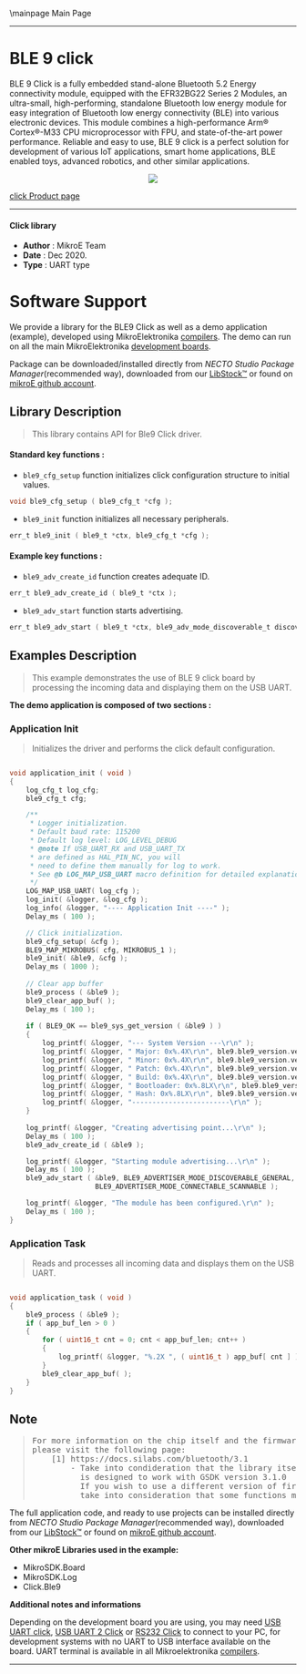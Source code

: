 \mainpage Main Page

---
# BLE 9 click

BLE 9 Click is a fully embedded stand-alone Bluetooth 5.2 Energy connectivity module, equipped with the EFR32BG22 Series 2 Modules, an ultra-small, high-performing, standalone Bluetooth low energy module for easy integration of Bluetooth low energy connectivity (BLE) into various electronic devices. This module combines a high-performance Arm® Cortex®-M33 CPU microprocessor with FPU, and state-of-the-art power performance. Reliable and easy to use, BLE 9 click is a perfect solution for development of various IoT applications, smart home applications, BLE enabled toys, advanced robotics, and other similar applications.

<p align="center">
  <img src="https://download.mikroe.com/images/click_for_ide/ble9_click.png">
</p>

[click Product page](https://www.mikroe.com/ble-9-click)

---

#### Click library

- **Author**        : MikroE Team
- **Date**          : Dec 2020.
- **Type**          : UART type

# Software Support

We provide a library for the BLE9 Click
as well as a demo application (example), developed using MikroElektronika
[compilers](https://www.mikroe.com/necto-studio).
The demo can run on all the main MikroElektronika [development boards](https://www.mikroe.com/development-boards).

Package can be downloaded/installed directly from *NECTO Studio Package Manager*(recommended way), downloaded from our [LibStock&trade;](https://libstock.mikroe.com) or found on [mikroE github account](https://github.com/MikroElektronika/mikrosdk_click_v2/tree/master/clicks).

## Library Description

> This library contains API for Ble9 Click driver.

#### Standard key functions :

- `ble9_cfg_setup` function initializes click configuration structure to initial values.
```c
void ble9_cfg_setup ( ble9_cfg_t *cfg );
```

- `ble9_init` function initializes all necessary peripherals.
```c
err_t ble9_init ( ble9_t *ctx, ble9_cfg_t *cfg );
```

#### Example key functions :

- `ble9_adv_create_id` function creates adequate ID.
```c
err_t ble9_adv_create_id ( ble9_t *ctx );
```

- `ble9_adv_start` function starts advertising.
```c
err_t ble9_adv_start ( ble9_t *ctx, ble9_adv_mode_discoverable_t discover, ble9_adv_mode_connectable_t connect );
```

## Examples Description

> This example demonstrates the use of BLE 9 click board by processing the incoming data and displaying them on the USB UART.

**The demo application is composed of two sections :**

### Application Init

> Initializes the driver and performs the click default configuration.

```c

void application_init ( void )
{
    log_cfg_t log_cfg;
    ble9_cfg_t cfg;

    /** 
     * Logger initialization.
     * Default baud rate: 115200
     * Default log level: LOG_LEVEL_DEBUG
     * @note If USB_UART_RX and USB_UART_TX 
     * are defined as HAL_PIN_NC, you will 
     * need to define them manually for log to work. 
     * See @b LOG_MAP_USB_UART macro definition for detailed explanation.
     */
    LOG_MAP_USB_UART( log_cfg );
    log_init( &logger, &log_cfg );
    log_info( &logger, "---- Application Init ----" );
    Delay_ms ( 100 );

    // Click initialization.
    ble9_cfg_setup( &cfg );
    BLE9_MAP_MIKROBUS( cfg, MIKROBUS_1 );
    ble9_init( &ble9, &cfg );
    Delay_ms ( 1000 );
    
    // Clear app buffer
    ble9_process ( &ble9 );
    ble9_clear_app_buf( );
    Delay_ms ( 100 );
    
    if ( BLE9_OK == ble9_sys_get_version ( &ble9 ) )
    {
        log_printf( &logger, "--- System Version ---\r\n" );
        log_printf( &logger, " Major: 0x%.4X\r\n", ble9.ble9_version.version_major );
        log_printf( &logger, " Minor: 0x%.4X\r\n", ble9.ble9_version.version_minor );
        log_printf( &logger, " Patch: 0x%.4X\r\n", ble9.ble9_version.version_patch );
        log_printf( &logger, " Build: 0x%.4X\r\n", ble9.ble9_version.version_build );
        log_printf( &logger, " Bootloader: 0x%.8LX\r\n", ble9.ble9_version.version_bootloader );
        log_printf( &logger, " Hash: 0x%.8LX\r\n", ble9.ble9_version.version_hash );
        log_printf( &logger, "------------------------\r\n" );
    }
    
    log_printf( &logger, "Creating advertising point...\r\n" );
    Delay_ms ( 100 );
    ble9_adv_create_id ( &ble9 );

    log_printf( &logger, "Starting module advertising...\r\n" );
    Delay_ms ( 100 );
    ble9_adv_start ( &ble9, BLE9_ADVERTISER_MODE_DISCOVERABLE_GENERAL, 
                     BLE9_ADVERTISER_MODE_CONNECTABLE_SCANNABLE );

    log_printf( &logger, "The module has been configured.\r\n" );
    Delay_ms ( 100 );
}

```

### Application Task

> Reads and processes all incoming data and displays them on the USB UART.

```c

void application_task ( void )
{
    ble9_process ( &ble9 );
    if ( app_buf_len > 0 ) 
    {
        for ( uint16_t cnt = 0; cnt < app_buf_len; cnt++ )
        {
            log_printf( &logger, "%.2X ", ( uint16_t ) app_buf[ cnt ] );
        }
        ble9_clear_app_buf( );
    }
}

```

## Note

> <pre>
> For more information on the chip itself and the firmware on it,
> please visit the following page:
>     [1] https://docs.silabs.com/bluetooth/3.1
>         - Take into condideration that the library itself
>           is designed to work with GSDK version 3.1.0
>           If you wish to use a different version of firmware,
>           take into consideration that some functions might not work.
> </pre>

The full application code, and ready to use projects can be installed directly from *NECTO Studio Package Manager*(recommended way), downloaded from our [LibStock&trade;](https://libstock.mikroe.com) or found on [mikroE github account](https://github.com/MikroElektronika/mikrosdk_click_v2/tree/master/clicks).

**Other mikroE Libraries used in the example:**

- MikroSDK.Board
- MikroSDK.Log
- Click.Ble9

**Additional notes and informations**

Depending on the development board you are using, you may need
[USB UART click](https://www.mikroe.com/usb-uart-click),
[USB UART 2 Click](https://www.mikroe.com/usb-uart-2-click) or
[RS232 Click](https://www.mikroe.com/rs232-click) to connect to your PC, for
development systems with no UART to USB interface available on the board. UART
terminal is available in all Mikroelektronika
[compilers](https://shop.mikroe.com/compilers).

---
